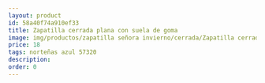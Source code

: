 ```yaml
---
layout: product
id: 58a40f74a910ef33
title: Zapatilla cerrada plana con suela de goma
image: img/productos/zapatilla señora invierno/cerrada/Zapatilla cerrada plana con suela de goma=18=norteñas azul 57320.webp
price: 18
tags: norteñas azul 57320
description: 
order: 0
---
```

